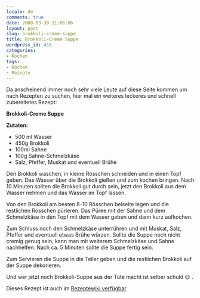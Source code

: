 ```yaml
---
locale: de
comments: true
date: 2008-03-30 11:06:06
layout: post
slug: brokkoli-creme-suppe
title: Brokkoli-Creme Suppe
wordpress_id: 418
categories:
- Kochen
tags:
- Kochen
- Rezepte
---
```


Da anscheinend immer noch sehr viele Leute auf diese Seite kommen um nach
Rezepten zu suchen, hier mal ein weiteres leckeres und schnell zubereitetes
Rezept:

**Brokkoli-Creme Suppe**

**Zutaten:**  

* 500 ml Wasser
* 450g Brokkoli
* 100ml Sahne
* 100g Sahne-Schmelzkäse
* Salz, Pfeffer, Muskat und eventuell Brühe

Den Brokkoli waschen, in kleine Rösschen schneiden und in einen Topf geben. Das
Wasser über die Brokkoli gießen und zum kochen bringen. Nach 10 Minuten sollten
die Brokkoli gut durch sein, jetzt den Brokkoli aus dem Wasser nehmen und das
Wasser im Topf lassen.

Von den Brokkoli am besten 8-10 Rösschen beiseite legen und die restlichen
Rösschen pürieren. Das Püree mit der Sahne und dem Schmelzkäse in den Topf mit
dem Wasser geben und dann kurz aufkochen. 

Zum Schluss noch den Schmelzkäse unterrühren und mit Muskat, Salz, Pfeffer und
eventuell etwas Brühe würzen. Sollte die Suppe noch nicht cremig genug sein,
kann man mit weiterem Schmelzkäse und Sahne nachhelfen. Nach ca. 5 Minuten
sollte die Suppe fertig sein. 

Zum Servieren die Suppe in die Teller geben und die restlichen Brokkoli auf der
Suppe dekorieren.

Und wer jetzt noch Brokkoli-Suppe aus der Tüte macht ist selber schuld :wink: .

Dieses Rezept ist auch im [Rezeptewiki verfügbar](http://www.rezeptewiki.org/wiki/Brokkoli-Cremesuppe).
